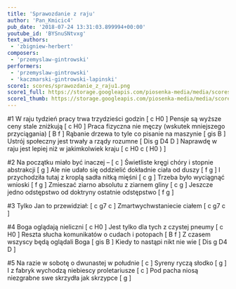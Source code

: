 ```yaml
---
title: 'Sprawozdanie z raju'
author: 'Pan_Kmicic4'
pub_date: '2018-07-24 13:31:03.899994+00:00'
youtube_id: 'BYSnuSNtvxg'
text_authors:
 - 'zbigniew-herbert'
composers:
 - 'przemyslaw-gintrowski'
performers:
 - 'przemyslaw-gintrowski'
 - 'kaczmarski-gintrowski-lapinski'
score1: scores/sprawozdanie_z_raju1.png
score1_full: https://storage.googleapis.com/piosenka-media/media/scores/sprawozdanie_z_raju1.png
score1_thumb: https://storage.googleapis.com/piosenka-media/media/scores/sprawozdanie_z_raju1.png.180x0_q85_upscale.png
---
```


#1
W raju tydzień pracy trwa trzydzieści godzin [ c H0 ]
Pensje są wyższe ceny stale zniżkują [ c H0 ]
Praca fizyczna nie męczy (wskutek mniejszego przyciągania)  [ B f  ]
Rąbanie drzewa to tyle co pisanie na maszynie [ gis B ]
Ustrój społeczny jest trwały a rządy rozumne [ Dis g D4 D ]
Naprawdę w raju jest lepiej niż  w jakimkolwiek kraju [ c H0 c ( H0 ) ]

#2
Na początku miało być inaczej –  [ c ]
Świetliste kręgi chóry i stopnie abstrakcji [ g ]
Ale nie udało się oddzielić dokładnie ciała od duszy [ f g ]
I przychodziła tutaj z kroplą sadła nitką mięśni [ c g ]
Trzeba było wyciągnąć wnioski [ f g ]
Zmieszać ziarno absolutu z ziarnem gliny [ c g ]
Jeszcze jedno odstępstwo od doktryny ostatnie odstępstwo [ f g ]

#3
Tylko Jan to przewidział: [ c g7 c ]
 Zmartwychwstaniecie ciałem [ c g7 c ]

#4
Boga oglądają nieliczni [ c H0 ]
Jest tylko dla tych z czystej pneumy [ c H0 ]
Reszta słucha komunikatów o cudach i potopach [ B f ]
Z czasem wszyscy będą oglądali Boga [ gis B ]
Kiedy to nastąpi nikt nie wie [ Dis g D4 D ]

#5 
Na razie w sobotę o dwunastej w południe [ c ]
Syreny ryczą słodko [ g ]
I z fabryk wychodzą niebiescy proletariusze [ c ]
Pod pacha niosą niezgrabne swe skrzydła jak skrzypce [ g ]